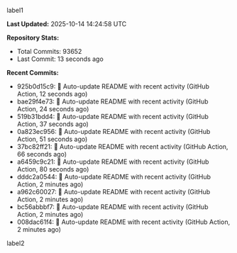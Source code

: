 
label1 
<!-- ACTIVITY_START -->
**Last Updated:** 2025-10-14 14:24:58 UTC

**Repository Stats:**
- Total Commits: 93652
- Last Commit: 13 seconds ago

**Recent Commits:**
- 925b0d15c9: 🤖 Auto-update README with recent activity (GitHub Action, 12 seconds ago)
- bae29f4e73: 🤖 Auto-update README with recent activity (GitHub Action, 24 seconds ago)
- 519b31bdd4: 🤖 Auto-update README with recent activity (GitHub Action, 37 seconds ago)
- 0a823ec956: 🤖 Auto-update README with recent activity (GitHub Action, 51 seconds ago)
- 37bc82ff21: 🤖 Auto-update README with recent activity (GitHub Action, 66 seconds ago)
- a6459c9c21: 🤖 Auto-update README with recent activity (GitHub Action, 80 seconds ago)
- dddc2a0544: 🤖 Auto-update README with recent activity (GitHub Action, 2 minutes ago)
- a962c60027: 🤖 Auto-update README with recent activity (GitHub Action, 2 minutes ago)
- bc56abbbf7: 🤖 Auto-update README with recent activity (GitHub Action, 2 minutes ago)
- 008dac61f4: 🤖 Auto-update README with recent activity (GitHub Action, 2 minutes ago)
<!-- ACTIVITY_END -->

label2
